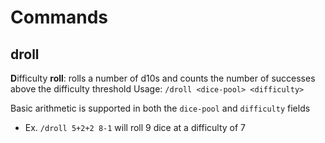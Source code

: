 # Commands
## droll
  **D**ifficulty **roll**: rolls a number of d10s and counts the number of successes above the difficulty threshold
Usage: `/droll <dice-pool> <difficulty>`

Basic arithmetic is supported in both the `dice-pool` and `difficulty` fields
  - Ex. `/droll 5+2+2 8-1` will roll 9 dice at a difficulty of 7
